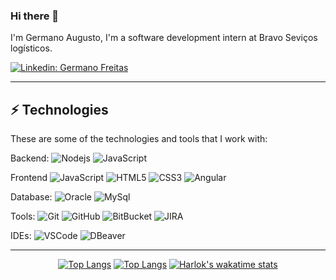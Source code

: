 ### Hi there 👋

I'm Germano Augusto,  I'm a software development intern at Bravo Seviços logísticos.


[![Linkedin: Germano Freitas](https://img.shields.io/badge/-Linkedin-blue?style=flat-square&logo=Linkedin&logoColor=white&link=https://www.linkedin.com/in/germano-freitas-2a0217298/)](https://www.linkedin.com/in/germano-freitas-2a0217298/)

____

## ⚡ Technologies

These are some of the technologies and tools that I work with:

Backend: 
![Nodejs](https://img.shields.io/badge/-Nodejs-339933?style=flat-square&logo=Node.js&logoColor=white)
![JavaScript](https://img.shields.io/badge/-JavaScript-black?style=flat-square&logo=javascript)

Frontend
![JavaScript](https://img.shields.io/badge/-JavaScript-black?style=flat-square&logo=javascript)
![HTML5](https://img.shields.io/badge/-HTML5-E34F26?style=flat-square&logo=html5&logoColor=white)
![CSS3](https://img.shields.io/badge/-CSS3-1572B6?style=flat-square&logo=css3)
![Angular](https://img.shields.io/badge/-Angular-DD0031?style=flat-square&logo=angular)

Database:
![Oracle](https://img.shields.io/badge/-oracle-black?style=flat-square&logo=oracle)
![MySql](https://img.shields.io/badge/-Mysql-black?style=flat-square&logo=Mysql)

Tools:
![Git](https://img.shields.io/badge/-Git-black?style=flat-square&logo=git)
![GitHub](https://img.shields.io/badge/-GitHub-181717?style=flat-square&logo=github)
![BitBucket](https://img.shields.io/badge/-BitBucket-darkblue?style=flat-square&logo=bitbucket)
![JIRA](https://img.shields.io/badge/-JIRA-0052CC?style=flat-square&logo=jira)

IDEs:
![VSCode](https://img.shields.io/badge/-VSCode-007ACC?style=flat-square&logo=visual-studio-code&logoColor=white)
![DBeaver](https://img.shields.io/badge/-DBeaver-black?style=flat-square&logo=DBeaver)

____

<div align="center">

[![Top Langs](https://github-readme-stats.vercel.app/api?username=GermanoAugustoFB&show_icons=true&theme=transparent&border_color=00000000&icon_color=6F34ad&text_color=cccccc)](https://github.com/anuraghazra/github-readme-stats)
[![Top Langs](https://github-readme-stats.vercel.app/api/top-langs/?username=GermanoAugustoFB&layout=compact&theme=transparent&border_color=00000000&text_color=ffffff)](https://github.com/anuraghazra/github-readme-stats)
[![Harlok's wakatime stats](https://github-readme-stats.vercel.app/api/wakatime?username=GermanoAugustoFB&layout=compact&theme=transparent&border_color=00000000&text_color=ffffff)](https://github.com/anuraghazra/github-readme-stats)

</div>

